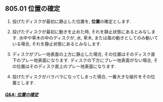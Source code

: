 ## 805.01 位置の確定

1. 投げたディスクが最初に静止した位置を, **位置**の確定とします.

1. 投げたディスクが最初に動きを止めた時,
それを静止状態にあるとみなします.
水中や草木の中のディスクが,
水, 草木, または風の動きとしてのみ動いている場合,
それを静止状態にあるとみなします.

1. ディスクがプレー地表面の上方に静止した場合,
その位置はそのディスク直下のプレー地表面になります.
ディスクの下方にプレー地表面がない場合,
その位置はそのディスク直上のプレー地表面になります.

1. 投げたディスクがバラバラになってしまった場合,
一番大きな破片をその位置とします.

##### [Q&A: 位置の確定](qa-pos)
